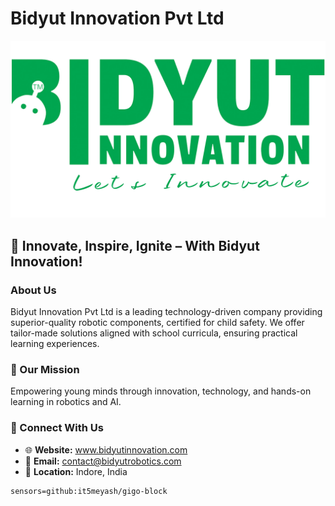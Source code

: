 # Bidyut Innovation Pvt Ltd

![Bidyut Innovation Logo](./Untitled-2.png)

## **🚀 Innovate, Inspire, Ignite – With Bidyut Innovation!**  

### **About Us**  
Bidyut Innovation Pvt Ltd is a leading technology-driven company providing superior-quality robotic components, certified for child safety. We offer tailor-made solutions aligned with school curricula, ensuring practical learning experiences.  

### **🌟 Our Mission**  
Empowering young minds through innovation, technology, and hands-on learning in robotics and AI.  

### **📌 Connect With Us**  
- 🌐 **Website:** www.bidyutinnovation.com  
- 📧 **Email:** contact@bidyutrobotics.com  
- 📍 **Location:** Indore, India


```package
sensors=github:it5meyash/gigo-block
```
